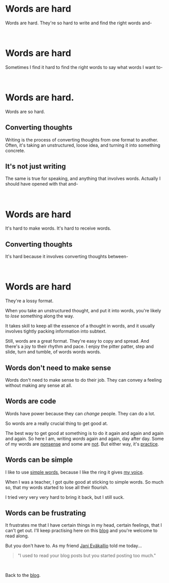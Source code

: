 # Words are hard

Words are hard. They're so hard to write and find the right words and-


<br>

# Words are hard

Sometimes I find it hard to find the right words to say what words I want to-

<br>

# Words are hard. 

Words are so hard. 

## Converting thoughts

Writing is the process of converting thoughts from one format to another. Often, it's taking an unstructured, loose idea, and turning it into something concrete. 

## It's not just writing

The same is true for speaking, and anything that involves words. Actually I should have opened with that and-

<br>

# Words are hard

It's hard to make words. It's hard to receive words.

## Converting thoughts

It's hard because it involves converting thoughts between-

<br>

# Words are hard

They're a lossy format.

When you take an unstructured thought, and put it into words, you're likely to *lose* something along the way.

It takes skill to keep all the essence of a thought in words, and it usually involves tightly packing information into subtext.

Still, words are a great format. They're easy to copy and spread. And there's a joy to their rhythm and pace. I enjoy the pitter patter, step and slide, turn and tumble, of words words words.

## Words don't need to make sense

Words don't need to make sense to do their job. They can convey a feeling without making any sense at all.

## Words are code

Words have power because they can *change* people. They can do a lot.

So words are a really crucial thing to get good at.

The best way to get good at something is to do it again and again and again and again. So here I am, writing *words* again and again, day after day. Some of my words are [nonsense](https://www.todepond.com/wikiblogarden/my-wikiblogarden/posts/esoteric/no-more/) and some are [not](https://www.todepond.com/wikiblogarden/art/never-stop-writing/on-your-phone/). But either way, it's [practice](https://www.todepond.com/wikiblogarden/art/never-stop-writing/).

## Words can be simple

I like to use [simple words](https://www.todepond.com/wikiblogarden/academia/style/two-beat), because I like the ring it gives [my voice](https://www.todepond.com/wikiblogarden/art/voice/finding/).

When I was a teacher, I got quite good at sticking to simple words. So much so, that my words started to lose all their flourish.

I tried very very very hard to bring it back, but I still suck.

## Words can be frustrating

It frustrates me that I have certain things in my head, certain feelings, that I can't get out. I'll keep practising here on this [blog](/feed) and you're welcome to read along. 

But you don't have to. As my friend [Jani Eväkallio](https://jevakallio.dev/) told me today...

> "I used to read your blog posts but you started posting too much."

<br>

Back to the [blog](/feed).
